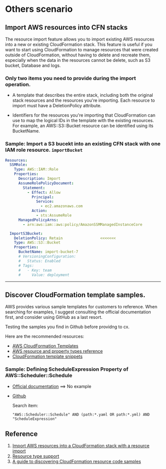 
# Others scenario
## Import AWS resources into CFN stacks
The resource import feature allows you to import existing AWS resources into a new or existing CloudFormation stack. This feature is useful if you want to start using CloudFormation to manage resources that were created outside of CloudFormation, without having to delete and recreate them, especially when the data in the resources cannot be delete, such as S3 bucket, Database and logs. 


### Only two items you need to provide during the import operation. 
- A template that describes the entire stack, including both the original stack resources and the resources you're importing. Each resource to import must have a DeletionPolicy attribute.

- Identifiers for the resources you're importing that CloudFormation can use to map the logical IDs in the template with the existing resources. For example, an AWS::S3::Bucket resource can be identified using its BucketName.

### Sample: Import a S3 bucekt into an existing CFN stack with one IAM role resource. `importBucket`
```yaml
Resources:
  SSMRole:
    Type: AWS::IAM::Role
    Properties:
      Description: Import
      AssumeRolePolicyDocument:
        Statement:
          - Effect: Allow
            Principal:
              Service:
                - ec2.amazonaws.com
            Action:
              - sts:AssumeRole
      ManagedPolicyArns:
        - arn:aws:iam::aws:policy/AmazonSSMManagedInstanceCore

  ImportS3Bucket:
    DeletionPolicy: Retain                 <<<<<<<
    Type: AWS::S3::Bucket
    Properties:
      BucketName: import-bucket-7
      # VersioningConfiguration:
      #   Status: Enabled
      # Tags:
      #   - Key: team
      #     Value: deployment   
```


------------
## Discover CloudFormation template samples. 
AWS provides various sample templates for customers to reference. When searching for examples, I suggest consulting the official documentation first, and consider using GitHub as a last resort. 

Testing the samples you find in Github before providng to cx. 

Here are the recommended resources:
- [AWS CloudFormation Templates](https://aws.amazon.com/cloudformation/resources/templates/)
- [AWS resource and property types reference](https://docs.aws.amazon.com/AWSCloudFormation/latest/UserGuide/aws-template-resource-type-ref.html)
- [CloudFormation template snippets](https://docs.aws.amazon.com/AWSCloudFormation/latest/UserGuide/template-snippets.html)
  

### Sample: Defining ScheduleExpression Property of AWS::Scheduler::Schedule
- [Official documentation](https://docs.aws.amazon.com/AWSCloudFormation/latest/UserGuide/aws-resource-scheduler-schedule.html) ==> No example
- [Github](https://github.com/Feiau/CFN_Stuck_In_Progress/tree/main)
  
  Search item: 
  ```
  "AWS::Scheduler::Schedule" AND (path:*.yaml OR path:*.yml) AND "ScheduleExpression"
  ```

## Reference
1. [Import AWS resources into a CloudFormation stack with a resource import](https://docs.aws.amazon.com/AWSCloudFormation/latest/UserGuide/resource-import.html)
2. [Resource type support](https://docs.aws.amazon.com/AWSCloudFormation/latest/UserGuide/resource-import-supported-resources.html)
3. [A guide to discovering CloudFormation resource code samples](https://guide.aws.dev/articles/AR2E-mlj7sRzObQrBMrzB7Gg/a-guide-to-discovering-cloudformation-resource-code-samples) 



